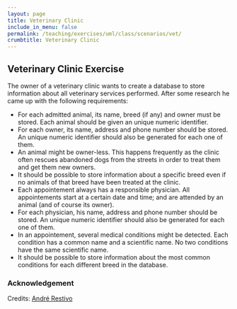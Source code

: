 ```yaml
---
layout: page
title: Veterinary Clinic
include_in_menu: false
permalink: /teaching/exercises/uml/class/scenarios/vet/
crumbtitle: Veterinary Clinic
---
```


## Veterinary Clinic Exercise

The owner of a veterinary clinic wants to create a database to store information about all veterinary services performed. After some research he came up with the following requirements:

- For each admitted animal, its name, breed (if any) and owner must be stored. Each animal should be given an unique numeric identifier.
- For each owner, its name, address and phone number should be stored. An unique numeric identifier should also be generated for each one of them.
- An animal might be owner-less. This happens frequently as the clinic often rescues abandoned dogs from the streets in order to treat them and get them new owners.
- It should be possible to store information about a specific breed even if no animals of that breed have been treated at the clinic.
- Each appointement always has a responsible physician. All appointements start at a certain date and time; and are attended by an animal (and of course its owner).
- For each physician, his name, address and phone number should be stored. An unique numeric identifier should also be generated for each one of them.
- In an appointement, several medical conditions might be detected. Each condition has a common name and a scientific name. No two conditions have the same scientific name.
- It should be possible to store information about the most common conditions for each different breed in the database.


### Acknowledgement

Credits: [André Restivo](https://web.fe.up.pt/~arestivo/page/exercises/entity-relationship/veterinary/)